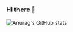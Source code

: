 ### Hi there 👋

![Anurag's GitHub stats](https://github-readme-stats.vercel.app/api?username=zcns&show_icons=true&theme=dark)
